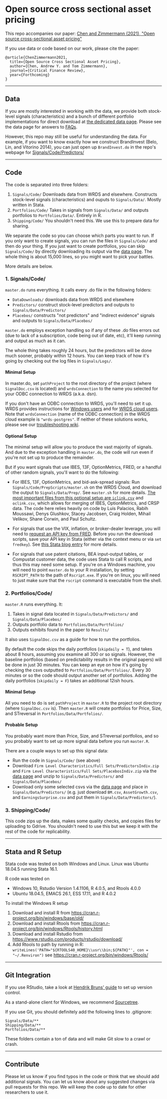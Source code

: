 # Open source cross sectional asset pricing

This repo accompanies our paper:
[Chen and Zimmermann (2021), "Open source cross-sectional asset pricing"](https://papers.ssrn.com/sol3/papers.cfm?abstract_id=3604626)

If you use data or code based on our work, please cite the paper: 

~~~
@article{ChenZimmermann2021,
  title={Open Source Cross Sectional Asset Pricing},
  author={Chen, Andrew Y. and Tom Zimmermann},
  journal={Critical Finance Review},
  year={Forthcoming}
}
~~~


----

## Data

If you are mostly interested in working with the data, we provide both stock-level signals (characteristics) and a bunch of different portfolio implementations for direct download at [the dedicated data page](https://www.openassetpricing.com). Please see the data page for answers to [FAQs](https://www.openassetpricing.com/faq/).

However, this repo may still be useful for understanding the data.  For example, if you want to know exactly how we construct BrandInvest (Belo, Lin, and Vitorino 2014), you can just open up `BrandInvest.do` in the repo's webpage for [Signals/Code/Predictors/](https://github.com/OpenSourceAP/CrossSection/tree/master/Signals/Code/Predictors)

----

## Code 

The code is separated into three folders:

1. `Signals/Code/` Downloads data from WRDS and elsewhere.  Constructs stock-level signals (characteristics) and ouputs to `Signals/Data/`.  Mostly written in Stata.
2. `Portfolios/Code/` Takes in signals from `Signals/Data/` and outputs portfolios to `Portfolios/Data/`.  Entirely in R.
3. `Shipping/Code/` You shouldn't need this.  We use this to prepare data for sharing.

We separate the code so you can choose which parts you want to run.  If you only want to create signals, you can run the files in `Signals/Code/` and then do your thing.  If you just want to create portfolios, you can skip `Signals/Code/` by directly downloading its output via the [data page](https://www.openassetpricing.com/).  The whole thing is about 15,000 lines, so you might want to pick your battles.

More details are below.

### 1. Signals/Code/

`master.do` runs everything.  It calls every .do file in the following folders:

* `DataDownloads/` downloads data from WRDS and elsewhere
* `Predictors/` construct stock-level predictors and outputs to `Signals/Data/Predictors/`
* `Placebos/` constructs "not predictors" and "indirect evidence" signals and outputs to `Signals/Data/Placebos/` 

`master.do` employs exception handling so if any of these .do files errors out (due to lack of a subscription, code being out of date, etc), it'll keep running and output as much as it can.

The whole thing takes roughly 24 hours, but the predictors will be done much sooner, probably within 12 hours.  You can keep track of how it's going by checking out the log files in `Signals/Logs/`.

#### Minimal Setup

In master.do, set `pathProject` to the root directory of the project (where `SignalDoc.csv` is located) and `wrdsConnection` to the name you selected for your ODBC connection to WRDS (a.k.a. dsn).

If you don't have an ODBC connection to WRDS, you'll need to set it up.  WRDS provides instructions for [Windows users](https://wrds-www.wharton.upenn.edu/pages/support/programming-wrds/programming-stata/stata-from-your-computer/) and for [WRDS cloud users](https://wrds-www.wharton.upenn.edu/pages/support/programming-wrds/programming-stata/stata-wrds-cloud/).  Note that `wrdsConnection` (name of the ODBC connection) in the WRDS cloud example is `"wrds-postgres"`.  If neither of these solutions works, please see our [troubleshooting wiki](https://github.com/OpenSourceAP/CrossSection/wiki/Troubleshooting).


#### Optional Setup

The minimal setup will allow you to produce the vast majority of signals.  And due to the exception handling in `master.do`, the code will run even if you're not set up to produce the remainder.

But if you want signals that use IBES, 13F, OptionMetrics, FRED, or a handful of other random signals, you'll want to do the following:

* For IBES, 13F, OptionMetrics, and bid-ask-spread signals: Run `Signals/Code/PrepScripts/master.sh` on the WRDS Cloud, and download the output to `Signals/Data/Prep/`.  See `master.sh` for more details.   <ins>The most important files from this optional setup are `iclink.csv`</ins> and `oclink.csv`</ins>, which allows for merging of IBES, OptionMetrics, and CRSP data.  The code here relies heavily on code by Luis Palacios, Rabih Moussawi, Denys Glushkov, Stacey Jacobsen, Craig Holden, Mihail Velikov, Shane Corwin, and Paul Schultz.

* For signals that use the VIX, inflation, or broker-dealer leverage, you will need to [request an API key from FRED](https://research.stlouisfed.org/docs/api/api_key.html). Before you run the download scripts, save your API key in Stata (either via the context menu or via `set fredkey`).  See [this Stata blog entry](
https://blog.stata.com/2017/08/08/importing-data-with-import-fred/) for more details.

* For signals that use patent citations, BEA input-output tables, or Compustat customer data, the code uses Stata to call R scripts, and thus this may need some setup.  If you're on a Windows machine, you will need to point `master.do` to your R installation, by setting `RSCRIPT_PATH` to the path of `Rscript.exe`.  If you're on linux, you will need to just make sure that the `rscript` command is executable from the shell.

### 2. Portfolios/Code/

`master.R` runs everything. It:

1. Takes in signal data located in `Signals/Data/Predictors/` and `Signals/Data/Placebos/`
2. Outputs portfolio data to `Portfolios/Data/Portfolios/`
3. Outputs exhibits found in the paper to `Results/`

It also uses `SignalDoc.csv` as a guide for how to run the portfolios.

By default the code skips the daily portfolios (`skipdaily = T`), and takes about 8 hours, assuming you examine all 300 or so signals.  However, the baseline portfolios (based on predictability results in the original papers) will be done in just 30 minutes. You can keep an eye on how it's going by checking the csvs outputted to `Portfolios/Data/Portfolios/`.  Every 30 minutes or so the code should output another set of portfolios.  Adding the daily portfolios (`skipdaily = F`) takes an additional 12ish hours.

#### Minimal Setup

All you need to do is set `pathProject` in `master.R` to the project root directory (where `SignalDoc.csv` is).  Then `master.R` will create portfolios for Price, Size, and STreversal in `Portfolios/Data/Portfolios/`.

#### Probable Setup

You probably want more than Price, Size, and STreversal portfolios, and so you probably want to set up more signal data before you run `master.R`.  

There are a couple ways to set up this signal data:

* Run the code in `Signals/Code/` (see above)
* Download `Firm Level Characteristics/Full Sets/PredictorsIndiv.zip` and `Firm Level Characteristics/Full Sets/PlacebosIndiv.zip` via the [data page](https://sites.google.com/site/chenandrewy/open-source-ap) and unzip to `Signals/Data/Predictors/` and `Signals/Data/Placebos/`
* Download only some selected csvs via the [data page](https://sites.google.com/site/chenandrewy/open-source-ap) and place in `Signals/Data/Predictors/` (e.g. just download `BM.csv`, `AssetGrowth.csv`, and `EarningsSurprise.csv` and put them in `Signals/Data/Predictors/`).


### 3. Shipping/Code/

This code zips up the data, makes some quality checks, and copies files for uploading to Gdrive.  You shouldn't need to use this but we keep it with the rest of the code for replicability.

----

## Stata and R Setup

Stata code was tested on both Windows and Linux.  Linux was Ubuntu 18.04.5 running Stata 16.1.

R code was tested on 

* Windows 10, Rstudio Version 1.4.1106, R 4.0.5, and Rtools 4.0.0
* Ubuntu 18.04.5, EMACS 26.1, ESS 17.11, and R 4.0.2

To install the Windows R setup

1. Download and install R from https://cran.r-project.org/bin/windows/base/old/
2. Download and install Rtools from https://cran.r-project.org/bin/windows/Rtools/history.html
3. Download and install Rstudio from https://www.rstudio.com/products/rstudio/download/
4. Add Rtools to path by running in R: `writeLines('PATH="${RTOOLS40_HOME}\\usr\\bin;${PATH}"', con = "~/.Renviron")` 
	see	https://cran.r-project.org/bin/windows/Rtools/


----

## Git Integration
If you use RStudio, take a look at [Hendrik Bruns' guide](https://web.archive.org/web/20220330020856/https://www.hendrikbruns.tk/post/using-rstudio-and-git-version-control/) to set up version control.

As a stand-alone client for Windows, we recommend [Sourcetree](https://www.sourcetreeapp.com/).

If you use Git, you should definitely add the following lines to .gitignore:

```
Signals/Data/**
Shipping/Data/**
Portfolios/Data/**
```

These folders contain a ton of data and will make Git slow to a crawl or crash.



----

## Contribute

Please let us know if you find typos in the code or think that we should add additional signals. You can let us know about any suggested changes via pull requests for this repo. We will keep the code up to date for other researchers to use it.



